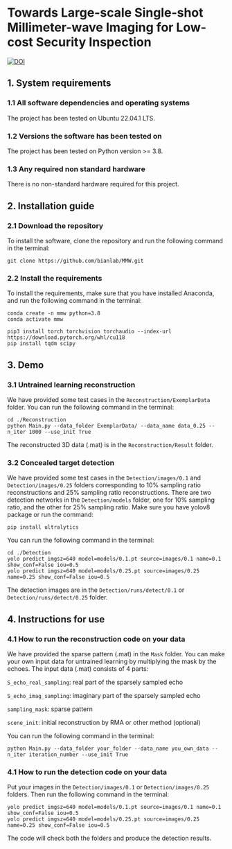 # Towards Large-scale Single-shot Millimeter-wave Imaging for Low-cost Security Inspection
[![DOI](https://zenodo.org/badge/736483770.svg)](https://zenodo.org/doi/10.5281/zenodo.11091264)

## 1. System requirements
### 1.1 All software dependencies and operating systems
The project has been tested on Ubuntu 22.04.1 LTS.
### 1.2 Versions the software has been tested on
The project has been tested on Python version >= 3.8.
### 1.3 Any required non standard hardware
There is no non-standard hardware required for this project. 



## 2. Installation guide
### 2.1 Download the repository

To install the software, clone the repository and run the following command in the terminal:
```
git clone https://github.com/bianlab/MMW.git
```

### 2.2 Install the requirements 

To install the requirements, make sure that you have installed Anaconda, and run the following command in the terminal:
```
conda create -n mmw python=3.8
conda activate mmw

pip3 install torch torchvision torchaudio --index-url https://download.pytorch.org/whl/cu118
pip install tqdm scipy
```

## 3. Demo
### 3.1 Untrained learning reconstruction
We have provided some test cases in the `Reconstruction/ExemplarData` folder. You can run the following command in the terminal:
```
cd ./Reconstruction
python Main.py --data_folder ExemplarData/ --data_name data_0.25 --n_iter 1000 --use_init True
```
The reconstructed 3D data (.mat) is in the `Reconstruction/Result` folder.

### 3.2 Concealed target detection
We have provided some test cases in the `Detection/images/0.1` and `Detection/images/0.25` folders corresponding to 10\% sampling ratio reconstructions and 25\% sampling ratio reconstructions.
There are two detection networks in the `Detection/models` folder, one for 10\% sampling ratio, and the other for 25\% sampling ratio. Make sure you have yolov8 package or run the command:
```
pip install ultralytics
```
You can run the following command in the terminal:
```
cd ./Detection
yolo predict imgsz=640 model=models/0.1.pt source=images/0.1 name=0.1 show_conf=False iou=0.5
yolo predict imgsz=640 model=models/0.25.pt source=images/0.25 name=0.25 show_conf=False iou=0.5
```
The detection images are in the `Detection/runs/detect/0.1`  or `Detection/runs/detect/0.25` folder.


## 4. Instructions for use
### 4.1 How to run the reconstruction code on your data
We have provided the sparse pattern (.mat) in the `Mask` folder. You can make your own input data for untrained learning by multiplying the mask by the echoes. The input data (.mat) consists of 4 parts: 

`S_echo_real_sampling`: real part of the sparsely sampled echo

`S_echo_imag_sampling`: imaginary part of the sparsely sampled echo

`sampling_mask`: sparse pattern

`scene_init`: initial reconstruction by RMA or other method (optional)

You can run the following command in the terminal:
```
python Main.py --data_folder your_folder --data_name you_own_data --n_iter iteration_number --use_init True
```
### 4.1 How to run the detection code on your data
Put your images in the `Detection/images/0.1` or `Detection/images/0.25` folders. Then run the following command in the terminal:
```
yolo predict imgsz=640 model=models/0.1.pt source=images/0.1 name=0.1 show_conf=False iou=0.5
yolo predict imgsz=640 model=models/0.25.pt source=images/0.25 name=0.25 show_conf=False iou=0.5
```
The code will check both the folders and produce the detection results.
